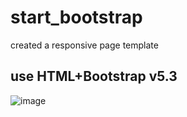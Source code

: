 # start_bootstrap
created a responsive page template
## use HTML+Bootstrap v5.3
![image](https://github.com/Katerina-99/start_bootstrap/assets/57578765/782e39dd-13c0-48bd-9472-9e4d5f55d21f)
